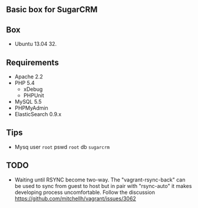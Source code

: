 ## Basic box for SugarCRM

## Box
* Ubuntu 13.04 32.

## Requirements
* Apache 2.2
* PHP 5.4
  * xDebug
  * PHPUnit
* MySQL 5.5
* PHPMyAdmin
* ElasticSearch 0.9.x

## Tips
* Mysq user `root` pswd `root` db `sugarcrm` 

## TODO
* Waiting until RSYNC become two-way. The "vagrant-rsync-back" can be used to sync from guest to host but
in pair with "rsync-auto" it makes developing process uncomfortable.
Follow the discussion https://github.com/mitchellh/vagrant/issues/3062
